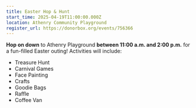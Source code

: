 ```yaml
---
title: Easter Hop & Hunt
start_time: 2025-04-19T11:00:00.000Z
location: Athenry Community Playground
register_url: https://donorbox.org/events/756366
---
```

**Hop on down** to Athenry Playground **between 11:00 a.m. and 2:00 p.m.** for a fun-filled Easter outing! Activities will include:

* Treasure Hunt
* Carnival Games
* Face Painting
* Crafts
* Goodie Bags
* Raffle
* Coffee Van
